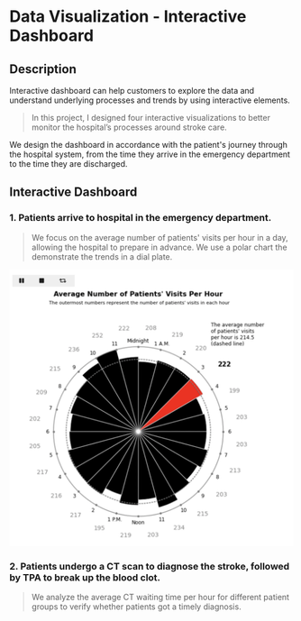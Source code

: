 # Data Visualization - Interactive Dashboard

## Description
Interactive dashboard can help customers to explore the data and understand underlying processes and trends by using interactive elements.

> In this project, I designed four interactive visualizations to better monitor the hospital’s processes around stroke care.

We design the dashboard in accordance with the patient's journey through the hospital system, from the time they arrive in the emergency department to the time they are discharged.

## Interactive Dashboard

### 1. Patients arrive to hospital in the emergency department.

> We focus on the average number of patients' visits per hour in a day, allowing the hospital to prepare in advance. We use a polar chart the demonstrate the trends in a dial plate.

<p align="center">
<img src="./img/1.png" width="700" />
</p>

### 2. Patients undergo a CT scan to diagnose the stroke, followed by TPA to break up the blood clot.

> We analyze the average CT waiting time per hour for different patient groups to verify whether patients got a timely diagnosis.





